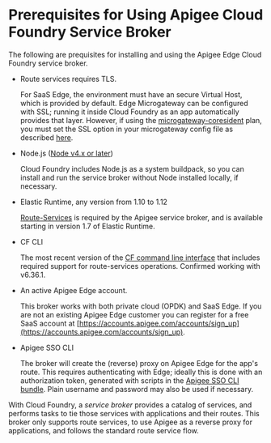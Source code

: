 # Prerequisites for Using Apigee Cloud Foundry Service Broker
The following are prequisites for installing and using the Apigee Edge Cloud Foundry service broker.

- Route services requires TLS. 

    For SaaS Edge, the environment must have an secure Virtual Host, which is provided by default. Edge Microgateway can be configured with SSL; running it inside Cloud Foundry as an app automatically provides that layer. However, if using the [microgateway-coresident](https://github.com/stevetraut/pivotal-cf-apigee/blob/master/apigee-cf-service-broker/setup-microgateway-decorator.md) plan, you must set the SSL option in your microgateway config file as described [here](http://docs.apigee.com/microgateway/latest/operation-and-configuration-reference-edge-microgateway#configuringsslontheedgemicrogatewayserver).

- Node.js ([Node v4.x or later](https://nodejs.org/en/))

    Cloud Foundry includes Node.js as a system buildpack, so you can install and run the service broker without Node installed locally, if necessary.

- Elastic Runtime, any version from 1.10 to 1.12 

    [Route-Services](http://docs.cloudfoundry.org/services/route-services.html) is required by the Apigee service broker, and is available starting in version 1.7 of Elastic Runtime.

- CF CLI

    The most recent version of the [CF command line interface](https://github.com/cloudfoundry/cli) that includes required support for route-services operations. Confirmed working with v6.36.1.

- An active Apigee Edge account.

    This broker works with both private cloud (OPDK) and SaaS Edge. If you are not an existing Apigee Edge customer you can register for a free SaaS account at [https://accounts.apigee.com/accounts/sign_up](https://accounts.apigee.com/accounts/sign_up).

- Apigee SSO CLI

    The broker will create the (reverse) proxy on Apigee Edge for the app's route. This requires authenticating with Edge; ideally this is done with an authorization token, generated with scripts in the [Apigee SSO CLI bundle](http://docs.apigee.com/api-services/content/using-oauth2-security-apigee-edge-management-api#installingacurlandgettokenutilities). Plain username and password may also be used if necessary.

With Cloud Foundry, a *service broker* provides a catalog of services, and performs tasks to tie those services with applications and their routes. This broker only supports route services, to use Apigee as a reverse proxy for applications, and follows the standard route service flow.
